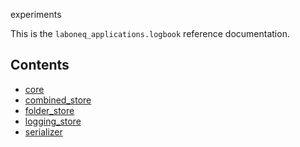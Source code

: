  experiments

This is the `laboneq_applications.logbook` reference documentation.

## Contents

<!--nav-->

* [core](core.md)
* [combined_store](combined_store.md)
* [folder_store](folder_store.md)
* [logging_store](logging_store.md)
* [serializer](serializer.md)
